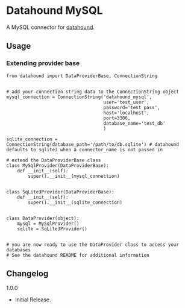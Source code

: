 # Datahound MySQL

A MySQL connector for [datahound](https://github.com/Techi-Freki/datahound).

## Usage

### Extending provider base

    from datahound import DataProviderBase, ConnectionString


    # add your connection string data to the ConnectionString object
    mysql_connection = ConnectionString('datahound_mysql',
                                        user='test_user',
                                        password='test_pass',
                                        host='localhost',
                                        port=3306,
                                        database_name='test_db'
                                        )

    sqlite_connection = ConnectionString(database_path='/path/to/db.sqlite') # datahound defaults to sqlite3 when a connector_name is not passed in

    # extend the DataProviderBase class
    class MySqlProvider(DataProviderBase):
        def __init__(self):
            super().__init__(mysql_connection)


    class SqLite3Provider(DataProviderBase):
        def __init__(self):
            super().__init__(sqlite_connection)


    class DataProvider(object):
        mysql = MySqlProvider()
        sqlite = SqLite3Provider()


    # you are now ready to use the DataProvider class to access your databases
    # See the datahound README for additional information

## Changelog

1.0.0

* Initial Release.
